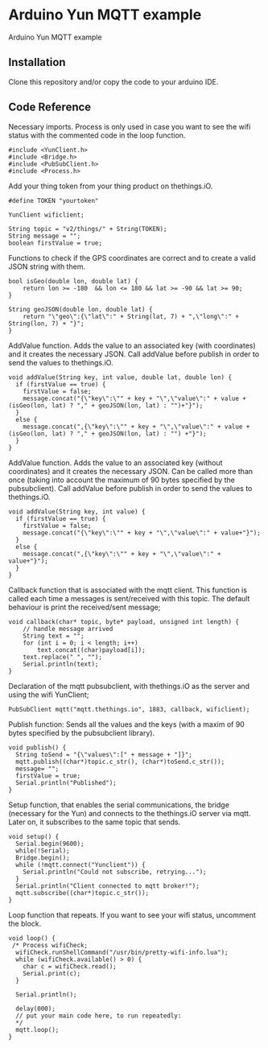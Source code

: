 # Arduino Yun MQTT example

Arduino Yun MQTT example

## Installation

Clone this repository and/or copy the code to your arduino IDE.

## Code Reference

Necessary imports. Process is only used in case you want to see the wifi status with the commented code in the loop function.

```text
#include <YunClient.h>
#include <Bridge.h>
#include <PubSubClient.h>
#include <Process.h>
```

Add your thing token from your thing product on thethings.iO.

```text
#define TOKEN "yourtoken"

YunClient wificlient;

String topic = "v2/things/" + String(TOKEN);
String message = "";
boolean firstValue = true;
```

Functions to check if the GPS coordinates are correct and to create a valid JSON string with them.

```text
bool isGeo(double lon, double lat) {
    return lon >= -180  && lon <= 180 && lat >= -90 && lat >= 90;
}

String geoJSON(double lon, double lat) {
    return "\"geo\":{\"lat\":" + String(lat, 7) + ",\"long\":" + String(lon, 7) + "}";
}
```

AddValue function. Adds the value to an associated key \(with coordinates\) and it creates the necessary JSON. Call addValue before publish in order to send the values to thethings.iO.

```text
void addValue(String key, int value, double lat, double lon) {
  if (firstValue == true) {
    firstValue = false;
    message.concat("{\"key\":\"" + key + "\",\"value\":" + value +(isGeo(lon, lat) ? "," + geoJSON(lon, lat) : "")+"}");
  }
  else {
    message.concat(",{\"key\":\"" + key + "\",\"value\":" + value +(isGeo(lon, lat) ? "," + geoJSON(lon, lat) : "") +"}");
  }
}
```

AddValue function. Adds the value to an associated key \(without coordinates\) and it creates the necessary JSON. Can be called more than once \(taking into account the maximum of 90 bytes specified by the pubsubclient\). Call addValue before publish in order to send the values to thethings.iO.

```text
void addValue(String key, int value) {
  if (firstValue == true) {
    firstValue = false;
    message.concat("{\"key\":\"" + key + "\",\"value\":" + value+"}");
  }
  else {
    message.concat(",{\"key\":\"" + key + "\",\"value\":" + value+"}");
  }
}
```

Callback function that is associated with the mqtt client. This function is called each time a messages is sent/received with this topic. The default behaviour is print the received/sent message;

```text
void callback(char* topic, byte* payload, unsigned int length) {
    // handle message arrived
    String text = "";
    for (int i = 0; i < length; i++)
        text.concat((char)payload[i]);
    text.replace(" ", "");
    Serial.println(text);
}
```

Declaration of the mqtt pubsubclient, with thethings.iO as the server and using the wifi YunClient;

```text
PubSubClient mqtt("mqtt.thethings.io", 1883, callback, wificlient);
```

Publish function: Sends all the values and the keys \(with a maxim of 90 bytes specified by the pubsubclient library\).

```text
void publish() {
  String toSend = "{\"values\":[" + message + "]}";
  mqtt.publish((char*)topic.c_str(), (char*)toSend.c_str());
  message= "";
  firstValue = true;
  Serial.println("Published");
}
```

Setup function, that enables the serial communications, the bridge \(necessary for the Yun\) and connects to the thethings.iO server via mqtt. Later on, it subscribes to the same topic that sends.

```text
void setup() {
  Serial.begin(9600); 
  while(!Serial);
  Bridge.begin();
  while (!mqtt.connect("Yunclient")) {
    Serial.println("Could not subscribe, retrying...");
  }
  Serial.println("Client connected to mqtt broker!");
  mqtt.subscribe((char*)topic.c_str());
}
```

Loop function that repeats. If you want to see your wifi status, uncomment the block.

```text
void loop() {
 /* Process wifiCheck;
  wifiCheck.runShellCommand("/usr/bin/pretty-wifi-info.lua");
  while (wifiCheck.available() > 0) {
    char c = wifiCheck.read();
    Serial.print(c);
  }

  Serial.println();

  delay(000);
  // put your main code here, to run repeatedly:
  */
  mqtt.loop();
}
```

